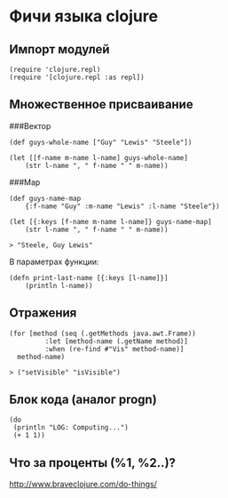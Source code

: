Фичи языка clojure
==================

Импорт модулей
--------------

	(require 'clojure.repl)
	(require '[clojure.repl :as repl])

<!-- TODO: use, ns -->


Множественное присваивание
--------------------------

###Вектор

	(def guys-whole-name ["Guy" "Lewis" "Steele"])		

	(let [[f-name m-name l-name] guys-whole-name]
		(str l-name ", " f-name " " m-name))

###Map

	(def guys-name-map
		{:f-name "Guy" :m-name "Lewis" :l-name "Steele"})

	(let [{:keys [f-name m-name l-name]} guys-name-map]
		(str l-name ", " f-name " " m-name))

	> "Steele, Guy Lewis"

В параметрах функции:

	(defn print-last-name [{:keys [l-name]}]
		(println l-name))


Отражения
---------

	(for [method (seq (.getMethods java.awt.Frame))
	         :let [method-name (.getName method)]
	         :when (re-find #"Vis" method-name)]
	  method-name)

	> ("setVisible" "isVisible")

Блок кода (аналог progn)
------------------------

 	(do
     (println "LOG: Computing...")
     (+ 1 1))

Что за проценты (%1, %2..)?
---------------------------



http://www.braveclojure.com/do-things/